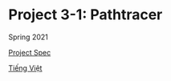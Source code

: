 # Project 3-1: Pathtracer

Spring 2021

[Project Spec](https://cs184.eecs.berkeley.edu/sp21/docs/proj3-1)

[Tiếng Việt](https://harsh-fold-50d.notion.site/Assignment-3-1-d85d3d88f4884b3db97490b456255872)
